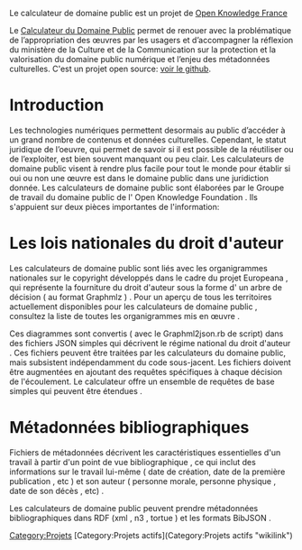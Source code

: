 Le calculateur de domaine public est un projet de [ Open Knowledge
France](France "wikilink")

Le [Calculateur du Domaine Public](http://calculateurdomainepublic.fr)
permet de renouer avec la problématique de l’appropriation des œuvres
par les usagers et d’accompagner la réflexion du ministère de la Culture
et de la Communication sur la protection et la valorisation du domaine
public numérique et l’enjeu des métadonnées culturelles. C'est un projet
open source: [voir le github](https://github.com/okfn/pdcalc).

Introduction
============

Les technologies numériques permettent desormais au public d’accéder à
un grand nombre de contenus et données culturelles. Cependant, le statut
juridique de l’oeuvre, qui permet de savoir si il est possible de la
réutiliser ou de l’exploiter, est bien souvent manquant ou peu clair.
Les calculateurs de domaine public visent à rendre plus facile pour tout
le monde pour établir si oui ou non une œuvre est dans le domaine public
dans une juridiction donnée. Les calculateurs de domaine public sont
élaborées par le Groupe de travail du domaine public de l' Open
Knowledge Foundation . Ils s'appuient sur deux pièces importantes de
l'information:

Les lois nationales du droit d'auteur
=====================================

Les calculateurs de domaine public sont liés avec les organigrammes
nationales sur le copyright développés dans le cadre du projet Europeana
, qui représente la fourniture du droit d'auteur sous la forme d' un
arbre de décision ( au format Graphmlz ) . Pour un aperçu de tous les
territoires actuellement disponibles pour les calculateurs de domaine
public , consultez la liste de toutes les organigrammes mis en œuvre .

Ces diagrammes sont convertis ( avec le Graphml2json.rb de script) dans
des fichiers JSON simples qui décrivent le régime national du droit
d'auteur . Ces fichiers peuvent être traitées par les calculateurs du
domaine public, mais subsistent indépendamment du code sous-jacent. Les
fichiers doivent être augmentées en ajoutant des requêtes spécifiques à
chaque décision de l'écoulement. Le calculateur offre un ensemble de
requêtes de base simples qui peuvent être étendues .

Métadonnées bibliographiques
============================

Fichiers de métadonnées décrivent les caractéristiques essentielles d'un
travail à partir d'un point de vue bibliographique , ce qui inclut des
informations sur le travail lui-même ( date de création, date de la
première publication , etc ) et son auteur ( personne morale, personne
physique , date de son décès , etc) .

Les calculateurs de domaine public peuvent prendre métadonnées
bibliographiques dans RDF (xml , n3 , tortue ) et les formats BibJSON .

<Category:Projets> [Category:Projets
actifs](Category:Projets actifs "wikilink")
